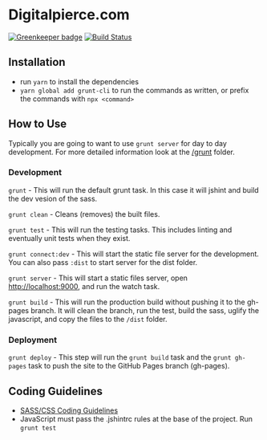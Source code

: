 # Digitalpierce.com

[![Greenkeeper badge](https://badges.greenkeeper.io/pierceray/digitalpierce.com.svg)](https://greenkeeper.io/) [![Build Status](https://travis-ci.org/pierceray/digitalpierce.com.svg?branch=master)](https://travis-ci.org/pierceray/digitalpierce.com)

## Installation

- run `yarn` to install the dependencies
- `yarn global add grunt-cli` to run the commands as written, or prefix the commands with `npx <command>`

## How to Use

Typically you are going to want to use `grunt server` for day to day development.
For more detailed information look at the [/grunt](/grunt) folder.

### Development

`grunt` - This will run the default grunt task. In this case it will jshint and build the dev vesion of the sass.

`grunt clean` - Cleans (removes) the built files.

`grunt test` - This will run the testing tasks. This includes linting and eventually unit tests when they exist.

`grunt connect:dev` - This will start the static file server for the development. You can also pass `:dist` to start server for the dist folder.

`grunt server` - This will start a static files server, open [http://localhost:9000](http://localhost:9000), and run the watch task.

`grunt build` - This will run the production build without pushing it to the gh-pages branch. It will clean the branch, run the test, build the sass, uglify the javascript, and copy the files to the `/dist` folder.

### Deployment

`grunt deploy` - This step will run the `grunt build` task and the `grunt gh-pages` task to push the site to the GitHub Pages branch (gh-pages).

## Coding Guidelines

- [SASS/CSS Coding Guidelines](src/sass/README.md)
- JavaScript must pass the .jshintrc rules at the base of the project. Run `grunt test`
